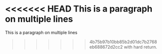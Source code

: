 <<<<<<< HEAD
This is a paragraph
on multiple lines
=======
This is a paragraph
on multiple lines
>>>>>>> 4b75b97b10bb85b2d01dc7b2768eb688672d2cc2
with hard return.
